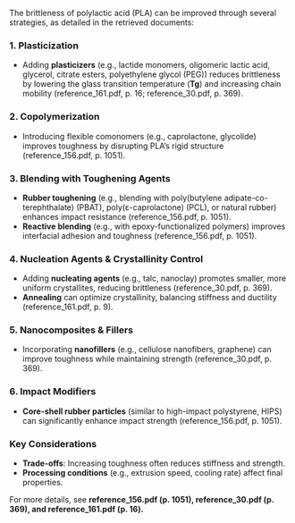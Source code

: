 
The brittleness of polylactic acid (PLA) can be improved through several strategies, as detailed in the retrieved documents:  

### **1. Plasticization**  
- Adding **plasticizers** (e.g., lactide monomers, oligomeric lactic acid, glycerol, citrate esters, polyethylene glycol (PEG)) reduces brittleness by lowering the glass transition temperature (**Tg**) and increasing chain mobility (reference_161.pdf, p. 16; reference_30.pdf, p. 369).  

### **2. Copolymerization**  
- Introducing flexible comonomers (e.g., caprolactone, glycolide) improves toughness by disrupting PLA’s rigid structure (reference_156.pdf, p. 1051).  

### **3. Blending with Toughening Agents**  
- **Rubber toughening** (e.g., blending with poly(butylene adipate-co-terephthalate) (PBAT), poly(ε-caprolactone) (PCL), or natural rubber) enhances impact resistance (reference_156.pdf, p. 1051).  
- **Reactive blending** (e.g., with epoxy-functionalized polymers) improves interfacial adhesion and toughness (reference_156.pdf, p. 1051).  

### **4. Nucleation Agents & Crystallinity Control**  
- Adding **nucleating agents** (e.g., talc, nanoclay) promotes smaller, more uniform crystallites, reducing brittleness (reference_30.pdf, p. 369).  
- **Annealing** can optimize crystallinity, balancing stiffness and ductility (reference_161.pdf, p. 9).  

### **5. Nanocomposites & Fillers**  
- Incorporating **nanofillers** (e.g., cellulose nanofibers, graphene) can improve toughness while maintaining strength (reference_30.pdf, p. 369).  

### **6. Impact Modifiers**  
- **Core-shell rubber particles** (similar to high-impact polystyrene, HIPS) can significantly enhance impact strength (reference_156.pdf, p. 1051).  

### **Key Considerations**  
- **Trade-offs**: Increasing toughness often reduces stiffness and strength.  
- **Processing conditions** (e.g., extrusion speed, cooling rate) affect final properties.  

For more details, see **reference_156.pdf (p. 1051), reference_30.pdf (p. 369), and reference_161.pdf (p. 16).**
